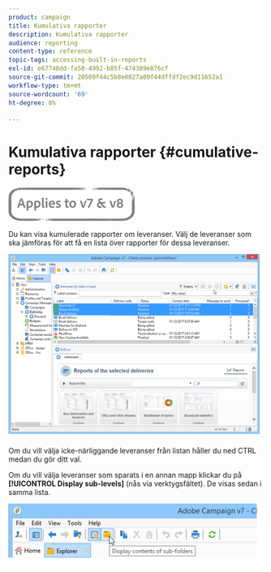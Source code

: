 ```yaml
---
product: campaign
title: Kumulativa rapporter
description: Kumulativa rapporter
audience: reporting
content-type: reference
topic-tags: accessing-built-in-reports
exl-id: e67748dd-fa50-4992-b85f-474389e876cf
source-git-commit: 20509f44c5b8e0827a09f44dffdf2ec9d11652a1
workflow-type: tm+mt
source-wordcount: '69'
ht-degree: 8%

---
```


# Kumulativa rapporter {#cumulative-reports}

![](../../assets/common.svg)

Du kan visa kumulerade rapporter om leveranser. Välj de leveranser som ska jämföras för att få en lista över rapporter för dessa leveranser.

![](assets/s_ncs_user_report_compare_tab.png)

Om du vill välja icke-närliggande leveranser från listan håller du ned CTRL medan du gör ditt val.

Om du vill välja leveranser som sparats i en annan mapp klickar du på **[!UICONTROL Display sub-levels]** (nås via verktygsfältet). De visas sedan i samma lista.

![](assets/s_ncs_user_display_children_icon.png)
